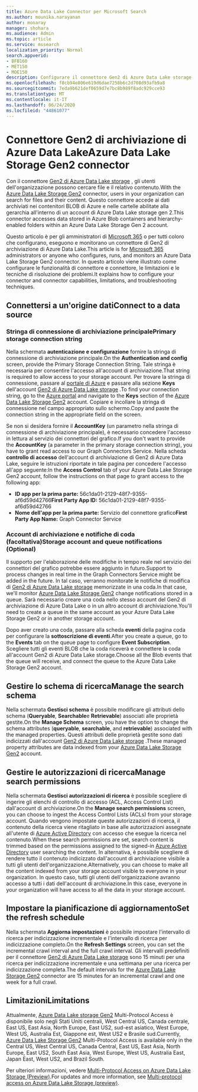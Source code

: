 ```yaml
---
title: Azure Data Lake Connector per Microsoft Search
ms.author: mounika.narayanan
author: monaray
manager: shohara
ms.audience: Admin
ms.topic: article
ms.service: mssearch
localization_priority: Normal
search.appverid:
- BFB160
- MET150
- MOE150
description: Configurare il connettore Gen2 di Azure Data Lake storage per Microsoft Search
ms.openlocfilehash: f8cb94e806e619d6dae7258b6c2d708d93afb9a8
ms.sourcegitcommit: 7eda9b621def0659d7e7bc8b989f8adc929cce93
ms.translationtype: MT
ms.contentlocale: it-IT
ms.lasthandoff: 06/24/2020
ms.locfileid: "44861077"
---
```

# <a name="azure-data-lake-storage-gen2-connector"></a><span data-ttu-id="35f60-103">Connettore Gen2 di archiviazione di Azure Data Lake</span><span class="sxs-lookup"><span data-stu-id="35f60-103">Azure Data Lake Storage Gen2 connector</span></span>

<span data-ttu-id="35f60-104">Con il connettore [Gen2 di Azure Data Lake storage](https://docs.microsoft.com/azure/storage/blobs/data-lake-storage-introduction) , gli utenti dell'organizzazione possono cercare file e il relativo contenuto.</span><span class="sxs-lookup"><span data-stu-id="35f60-104">With the [Azure Data Lake Storage Gen2](https://docs.microsoft.com/azure/storage/blobs/data-lake-storage-introduction) connector, users in your organization can search for files and their content.</span></span> <span data-ttu-id="35f60-105">Questo connettore accede ai dati archiviati nei contenitori BLOB di Azure e nelle cartelle abilitate alla gerarchia all'interno di un account di Azure Data Lake storage gen 2.</span><span class="sxs-lookup"><span data-stu-id="35f60-105">This connector accesses data stored in Azure Blob containers and hierarchy-enabled folders within an Azure Data Lake Storage Gen 2 account.</span></span>

<span data-ttu-id="35f60-106">Questo articolo è per gli amministratori di [Microsoft 365](https://www.microsoft.com/microsoft-365) o per tutti coloro che configurano, eseguono e monitorano un connettore di Gen2 di archiviazione di Azure Data Lake.</span><span class="sxs-lookup"><span data-stu-id="35f60-106">This article is for [Microsoft 365](https://www.microsoft.com/microsoft-365) administrators or anyone who configures, runs, and monitors an Azure Data Lake Storage Gen2 connector.</span></span> <span data-ttu-id="35f60-107">In questo articolo viene illustrato come configurare le funzionalità di connettore e connettore, le limitazioni e le tecniche di risoluzione dei problemi.</span><span class="sxs-lookup"><span data-stu-id="35f60-107">It explains how to configure your connector and connector capabilities, limitations, and troubleshooting techniques.</span></span>

## <a name="connect-to-a-data-source"></a><span data-ttu-id="35f60-108">Connettersi a un'origine dati</span><span class="sxs-lookup"><span data-stu-id="35f60-108">Connect to a data source</span></span>

### <a name="primary-storage-connection-string"></a><span data-ttu-id="35f60-109">Stringa di connessione di archiviazione principale</span><span class="sxs-lookup"><span data-stu-id="35f60-109">Primary storage connection string</span></span> 
<span data-ttu-id="35f60-110">Nella schermata **autenticazione e configurazione** fornire la stringa di connessione di archiviazione principale.</span><span class="sxs-lookup"><span data-stu-id="35f60-110">On the **Authentication and config** screen, provide the Primary Storage Connection String.</span></span> <span data-ttu-id="35f60-111">Tale stringa è necessaria per consentire l'accesso all'account di archiviazione.</span><span class="sxs-lookup"><span data-stu-id="35f60-111">That string is required to allow access to your storage account.</span></span> <span data-ttu-id="35f60-112">Per trovare la stringa di connessione, passare al [portale di Azure](https://ms.portal.azure.com/#home) e passare alla sezione **Keys** dell'account [Gen2 di Azure Data Lake storage](https://docs.microsoft.com/azure/storage/blobs/data-lake-storage-introduction) .</span><span class="sxs-lookup"><span data-stu-id="35f60-112">To find your connection string, go to the [Azure portal](https://ms.portal.azure.com/#home) and navigate to the **Keys** section of the [Azure Data Lake Storage Gen2](https://docs.microsoft.com/azure/storage/blobs/data-lake-storage-introduction) account.</span></span> <span data-ttu-id="35f60-113">Copiare e incollare la stringa di connessione nel campo appropriato sullo schermo.</span><span class="sxs-lookup"><span data-stu-id="35f60-113">Copy and paste the connection string in the appropriate field on the screen.</span></span>

<span data-ttu-id="35f60-114">Se non si desidera fornire il **AccountKey** (un parametro nella stringa di connessione di archiviazione principale), è necessario concedere l'accesso in lettura al servizio dei connettori del grafico.</span><span class="sxs-lookup"><span data-stu-id="35f60-114">If you don't want to provide the **AccountKey** (a parameter in the primary storage connection string), you have to grant read access to our Graph Connectors Service.</span></span> <span data-ttu-id="35f60-115">Nella scheda **controllo di accesso** dell'account di archiviazione di Gen2 di Azure Data Lake, seguire le istruzioni riportate in tale pagina per concedere l'accesso all'app seguente:</span><span class="sxs-lookup"><span data-stu-id="35f60-115">In the **Access Control** tab of your Azure Data Lake Storage Gen2 account, follow the instructions on that page to grant access to the following app:</span></span>
* <span data-ttu-id="35f60-116">**ID app per la prima parte:** 56c1da01-2129-48f7-9355-af6d59d42766</span><span class="sxs-lookup"><span data-stu-id="35f60-116">**First Party App ID:** 56c1da01-2129-48f7-9355-af6d59d42766</span></span>
* <span data-ttu-id="35f60-117">**Nome dell'app per la prima parte:** Servizio del connettore grafico</span><span class="sxs-lookup"><span data-stu-id="35f60-117">**First Party App Name:** Graph Connector Service</span></span>

### <a name="storage-account-and-queue-notifications-optional"></a><span data-ttu-id="35f60-118">Account di archiviazione e notifiche di coda (facoltativa)</span><span class="sxs-lookup"><span data-stu-id="35f60-118">Storage account and queue notifications (Optional)</span></span>
<span data-ttu-id="35f60-119">Il supporto per l'elaborazione delle modifiche in tempo reale nel servizio dei connettori del grafico potrebbe essere aggiunto in futuro.</span><span class="sxs-lookup"><span data-stu-id="35f60-119">Support to process changes in real time in the Graph Connectors Service might be added in the future.</span></span> <span data-ttu-id="35f60-120">In tal caso, verranno monitorate le notifiche di modifica di [Gen2 di Azure Data Lake storage](https://docs.microsoft.com/azure/storage/blobs/data-lake-storage-introduction) memorizzate in una coda.</span><span class="sxs-lookup"><span data-stu-id="35f60-120">In that case, we'll monitor [Azure Data Lake Storage Gen2](https://docs.microsoft.com/azure/storage/blobs/data-lake-storage-introduction) change notifications stored in a queue.</span></span> <span data-ttu-id="35f60-121">Sarà necessario creare una coda nello stesso account del Gen2 di archiviazione di Azure Data Lake o in un altro account di archiviazione.</span><span class="sxs-lookup"><span data-stu-id="35f60-121">You'll need to create a queue in the same account as your Azure Data Lake Storage Gen2 or in another storage account.</span></span>

<span data-ttu-id="35f60-122">Dopo aver creato una coda, passare alla scheda **eventi** della pagina coda per configurare la **sottoscrizione di eventi**.</span><span class="sxs-lookup"><span data-stu-id="35f60-122">After you create a queue, go to the **Events** tab on the queue page to configure **Event Subscription**.</span></span> <span data-ttu-id="35f60-123">Scegliere tutti gli eventi BLOB che la coda riceverà e connettere la coda all'account Gen2 di Azure Data Lake storage.</span><span class="sxs-lookup"><span data-stu-id="35f60-123">Choose all the Blob events that the queue will receive, and connect the queue to the Azure Data Lake Storage Gen2 account.</span></span>

## <a name="manage-the-search-schema"></a><span data-ttu-id="35f60-124">Gestire lo schema di ricerca</span><span class="sxs-lookup"><span data-stu-id="35f60-124">Manage the search schema</span></span>
<span data-ttu-id="35f60-125">Nella schermata **Gestisci schema** è possibile modificare gli attributi dello schema (**Queryable**, **Searchable**e **Retrievable**) associati alle proprietà gestite.</span><span class="sxs-lookup"><span data-stu-id="35f60-125">On the **Manage Schema** screen, you have the option to change the schema attributes (**queryable**, **searchable**, and **retrievable**) associated with the managed properties.</span></span> <span data-ttu-id="35f60-126">Questi attributi delle proprietà gestite sono dati indicizzati dall'account [Gen2 di Azure Data Lake storage](https://docs.microsoft.com/azure/storage/blobs/data-lake-storage-introduction) .</span><span class="sxs-lookup"><span data-stu-id="35f60-126">These managed property attributes are data indexed from your [Azure Data Lake Storage Gen2](https://docs.microsoft.com/azure/storage/blobs/data-lake-storage-introduction) account.</span></span>

## <a name="manage-search-permissions"></a><span data-ttu-id="35f60-127">Gestire le autorizzazioni di ricerca</span><span class="sxs-lookup"><span data-stu-id="35f60-127">Manage search permissions</span></span>
<span data-ttu-id="35f60-128">Nella schermata **Gestisci autorizzazioni di ricerca** è possibile scegliere di ingerire gli elenchi di controllo di accesso (ACL, Access Control List) dall'account di archiviazione.</span><span class="sxs-lookup"><span data-stu-id="35f60-128">On the **Manage search permissions** screen, you can choose to ingest the Access Control Lists (ACLs) from your storage account.</span></span> <span data-ttu-id="35f60-129">Quando vengono impostate queste autorizzazioni di ricerca, il contenuto della ricerca viene ritagliato in base alle autorizzazioni assegnate all'utente di [Azure Active Directory](https://docs.microsoft.com/azure/active-directory/) con accesso che esegue la ricerca nel contenuto.</span><span class="sxs-lookup"><span data-stu-id="35f60-129">When these search permissions are set, search content is trimmed based on the permissions assigned to the signed-in [Azure Active Directory](https://docs.microsoft.com/azure/active-directory/) user searching the content.</span></span> <span data-ttu-id="35f60-130">In alternativa, è possibile scegliere di rendere tutto il contenuto indicizzato dall'account di archiviazione visibile a tutti gli utenti dell'organizzazione.</span><span class="sxs-lookup"><span data-stu-id="35f60-130">Alternatively, you can choose to make all the content indexed from your storage account visible to everyone in your organization.</span></span> <span data-ttu-id="35f60-131">In questo caso, tutti gli utenti dell'organizzazione avranno accesso a tutti i dati dell'account di archiviazione.</span><span class="sxs-lookup"><span data-stu-id="35f60-131">In this case, everyone in your organization will have access to all the data in your storage account.</span></span>
 
## <a name="set-the-refresh-schedule"></a><span data-ttu-id="35f60-132">Impostare la pianificazione di aggiornamento</span><span class="sxs-lookup"><span data-stu-id="35f60-132">Set the refresh schedule</span></span>
<span data-ttu-id="35f60-133">Nella schermata **Aggiorna impostazioni** è possibile impostare l'intervallo di ricerca per indicizzazione incrementale e l'intervallo di ricerca per indicizzazione completo.</span><span class="sxs-lookup"><span data-stu-id="35f60-133">On the **Refresh Settings** screen, you can set the incremental crawl interval and the full crawl interval.</span></span> <span data-ttu-id="35f60-134">Gli intervalli predefiniti per il connettore [Gen2 di Azure Data Lake storage](https://docs.microsoft.com/azure/storage/blobs/data-lake-storage-introduction) sono 15 minuti per una ricerca per indicizzazione incrementale e una settimana per una ricerca per indicizzazione completa.</span><span class="sxs-lookup"><span data-stu-id="35f60-134">The default intervals for the [Azure Data Lake Storage Gen2](https://docs.microsoft.com/azure/storage/blobs/data-lake-storage-introduction) connector are 15 minutes for an incremental crawl and one week for a full crawl.</span></span>
 
## <a name="limitations"></a><span data-ttu-id="35f60-135">Limitazioni</span><span class="sxs-lookup"><span data-stu-id="35f60-135">Limitations</span></span>
<span data-ttu-id="35f60-136">Attualmente, [Azure Data Lake storage Gen2](https://docs.microsoft.com/azure/storage/blobs/data-lake-storage-introduction) Multi-Protocol Access è disponibile solo negli Stati Uniti centrali, West Central US, Canada centrale, East US, East Asia, North Europe, East US2, sud-est asiatico, West Europe, West US, Australia Est, Giappone est, West US2 e Brasile sud.</span><span class="sxs-lookup"><span data-stu-id="35f60-136">Currently, [Azure Data Lake Storage Gen2](https://docs.microsoft.com/azure/storage/blobs/data-lake-storage-introduction) Multi-Protocol Access is available only in the Central US, West Central US, Canada Central, East US, East Asia, North Europe, East US2, South East Asia, West Europe, West US, Australia East, Japan East, West US2, and Brazil South.</span></span>

<span data-ttu-id="35f60-137">Per ulteriori informazioni, vedere [Multi-Protocol Access on Azure Data Lake Storage (Preview)](https://docs.microsoft.com/azure/storage/blobs/data-lake-storage-multi-protocol-access).</span><span class="sxs-lookup"><span data-stu-id="35f60-137">For updates and more information, see  [Multi-protocol access on Azure Data Lake Storage (preview)](https://docs.microsoft.com/azure/storage/blobs/data-lake-storage-multi-protocol-access).</span></span>


